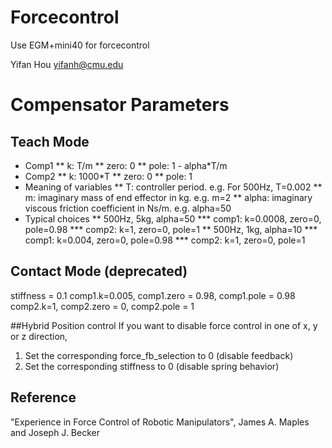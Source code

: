 # Forcecontrol

Use EGM+mini40 for forcecontrol

Yifan Hou
yifanh@cmu.edu



# Compensator Parameters
## Teach Mode
* Comp1
** k: T/m
** zero: 0
** pole: 1 - alpha\*T/m
* Comp2
** k: 1000\*T
** zero: 0
** pole: 1
* Meaning of variables
** T: controller period. e.g. For 500Hz, T=0.002
** m: imaginary mass of end effector in kg. e.g. m=2
** alpha: imaginary viscous friction coefficient in Ns/m. e.g. alpha=50
* Typical choices
** 500Hz, 5kg, alpha=50
*** comp1: k=0.0008, zero=0, pole=0.98
*** comp2: k=1, zero=0, pole=1
** 500Hz, 1kg, alpha=10
*** comp1: k=0.004, zero=0, pole=0.98
*** comp2: k=1, zero=0, pole=1


## Contact Mode (deprecated)
stiffness = 0.1
comp1.k=0.005, comp1.zero = 0.98, comp1.pole = 0.98
comp2.k=1, comp2.zero = 0, comp2.pole = 1



##Hybrid Position control
If you want to disable force control in one of x, y or z direction,
1. Set the corresponding force_fb_selection to 0 (disable feedback)
2. Set the corresponding stiffness to 0 (disable spring behavior)

## Reference
"Experience in Force Control of Robotic Manipulators", James A. Maples and Joseph J. Becker
